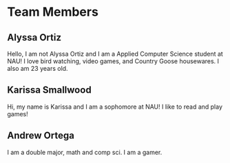 # Team Members
## Alyssa Ortiz
Hello, I am not Alyssa Ortiz and I am a Applied Computer Science student at NAU! I love bird watching, video games, and Country Goose housewares. I also am 23 years old.

## Karissa Smallwood
Hi, my name is Karissa and I am a sophomore at NAU! I like to read and play games!

## Andrew Ortega
I am a double major, math and comp sci.  I am a gamer.
